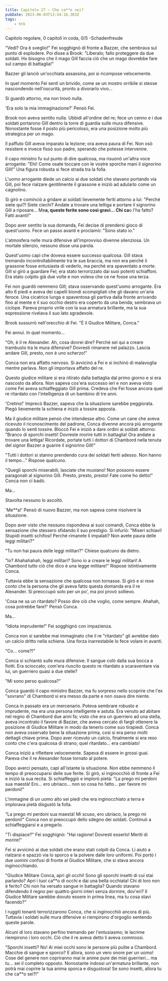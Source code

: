 ```yaml
---
title: Capitolo 27 – Che ca**o sei?
pubDate: 2023-06-03T13:54:16.363Z
tags:
    - htk
---
```



Capitolo regolare,
0 capitoli in coda, 0/5
-Schadenfreude

"Vedi? Ora è sveglio!" Fei sogghignò di fronte a Bazzer, che sembrava sul punto di esplodere. Poi disse a Brook: "Liberalo; fallo proteggere da due soldati. Ho bisogno che il mago Gill faccia ciò che un mago dovrebbe fare sul campo di battaglia!"

Bazzer gli lanciò un'occhiata assassina, poi si ricompose velocemente.

In quel momento Fei sentì un brivido, come se un mostro orribile si stesse nascondendo nell'oscurità, pronto a divorarlo vivo...

Si guardò attorno, ma non trovò nulla.

'Era solo la mia immaginazione?' Pensò Fei.

Brook non aveva sentito nulla. Ubbidì all'ordine del re; fece un cenno e i due soldati portarono Gill dentro la torre di guardia sulle mura difensive. Nonostante fosse il posto più pericoloso, era una posizione molto più strategica per un mago.

Il paffuto Gill aveva imparato la lezione; ora aveva paura di Fei. Non osò resistere e invece fissò suo padre, sperando che potesse intervenire.

Il capo ministro fu sul punto di dire qualcosa, ma risuonò un'altra voce arrogante: "Ehi! Come osate toccare con le vostre sporche mani il signorino Gill!" Una figura robusta si fece strada tra la folla.

L'uomo arrogante diede un calcio ai due soldati che stavano portando via Gill, poi fece rialzare gentilmente il grassone e iniziò ad adularlo come un cagnolino.

Si girò e cominciò a gridare ai soldati lievemente feriti attorno a lui: "Perché siete qui?! Siete ciechi? Andate a trovare una lettiga e portare il signorino Gill a riposare... Me**a, queste ferite sono così gravi... Chi ca**o l'ha fatto? Fatti avanti!"

Dopo aver sentito la sua domanda, Fei decise di prendersi gioco di quest'uomo. Fece un passo avanti e proclamò: "Sono stato io."

L'atmosfera nelle mura difensive all'improvviso divenne silenziosa. Un mortale silenzio, nessuno disse una parola.

Quest'uomo capì che doveva essere successo qualcosa. Gill stava tremando incontrollabilmente tra le sue braccia, ma non era perché il grassone fosse entusiasta di vederlo, ma perché era spaventato a morte. Gill si girò a guardare Fei; era stato terrorizzato dai suoi potenti schiaffoni. Era stato colpito già due volte e non voleva che ce ne fosse una terza.

Fei non guardò nemmeno Gill; stava osservando quest'uomo arrogante. Era alto 6 piedi e aveva dei capelli biondi scompigliati che gli davano un'aria feroce. Una cicatrice lunga e spaventosa gli partiva dalla fronte arrivando fino al mente e il suo occhio destro era coperto da una benda; sembrava un ciclope. Pareva proprio virile con la sua armatura brillante, ma la sua espressione rivelava il suo lato sgradevole.

Brook sussurrò nell'orecchio di Fei. "È il Giudice Militare, Conca."

 Fei annuì. In quel momento...

"Oh, è il re Alexander. Ah, cosa dovrei dire? Perché sei qui a creare trambusto tra le mura difensive? Dovresti rimanere nel palazzo. Lascia andare Gill, presto, non è uno scherzo!"

Conca non era affatto nervoso. Si avvicinò a Fei e si inchinò di malavoglia mentre parlava. Non gli importava affatto del re.

Questo giudice militare si era ritirato dalla battaglia dal primo giorno e si era nascosto da allora. Non sapeva cos'era successo ieri e non aveva visto come Fei aveva schiaffeggiato Gill prima. Credeva che Fei fosse ancora quel re ritardato con l'intelligenza di un bambino di tre anni.

'Cretino!' Imprecò Bazzer, sapeva che la situazione sarebbe peggiorata. Piegò lievemente la schiena e iniziò a tossire apposta.

Ma il giudice militare pensò che intendesse altro. Come un cane che aveva ricevuto il riconoscimento del padrone, Conca divenne ancora più arrogante quando lo sentì tossire. Bloccò Fei e iniziò a dare ordini ai soldati attorno: "Branco di sporchi insetti! Dovreste morire tutti in battaglia! Ora andate a trovare una lettiga! Ricordate, portate tutti i dottori di Chambord nella tenuta del signor Bazzer a guarire il signorino Gill!"

"Tutti i dottori si stanno prendendo cura dei soldati feriti adesso. Non hanno il tempo..." Rispose qualcuno.

"Quegli sporchi miserabili, lasciate che muoiano! Non possono essere paragonati al signorino Gill. Presto, presto, presto! Fate come ho detto!" Conca non ci badò.

Ma...

Stavolta nessuno lo ascoltò.

'Me**a!' Pensò di nuovo Bazzer, ma non sapeva come risolvere la situazione.

Dopo aver visto che nessuno rispondeva ai suoi comandi, Conca ebbe la sensazione che stessero sfidando il suo prestigio. Si infuriò: "Miseri schiavi! Stupidi insetti schifosi! Perché rimanete lì impalati? Non avete paura delle leggi militari?"

"Tu non hai paura delle leggi militari?" Chiese qualcuno da dietro.

"Io? Ahahahahah, leggi militari? Sono io a creare le leggi militari! A Chambord tutto ciò che dico è una legge militare!" Rispose istintivamente Conca.

Tuttavia ebbe la sensazione che qualcosa non tornasse. Si girò e si rese conto che la persona che gli aveva fatto questa domanda era il re Alexander. Si preoccupò solo per un po', ma poi provò sollievo.

'Cosa ne sa un ritardato? Posso dire ciò che voglio, come sempre. Ahahah, cosa potrebbe fare?' Pensò Conca.

Ma...

"Idiota imprudente!" Fei sogghignò con impazienza.

Conca non si sarebbe mai immaginato che il re "ritardato" gli avrebbe dato un calcio dritto nella schiena. Una forza inarrestabile lo fece volare in avanti.

"Co... come?!"

Conca si schiantò sulle mura difensive. Il sangue colò dalla sua bocca a fiotti. Era scioccato; com'era riuscito questo re ritardato a scaraventare via lui, un guerriero quasi a due stelle?

"Mi sono perso qualcosa?"

Conca guardò il capo ministro Bazzer, ma fu sorpreso nello scoprire che l'ex "sovrano" di Chambord si era messo da parte e non osava dire niente.

Conca in passato era un mercenario. Poteva sembrare robusto e imprudente, ma era una persona intelligente e astuta. Era venuto ad abitare nel regno di Chambord due anni fa; visto che era un guerriero ad una stella, aveva incontrato il favore di Bazzer, che aveva cercato di fargli ottenere la posizione di Giudice Militare in modo da tenerlo come suo tirapiedi. Conca non aveva osservato bene la situazione prima, così si era perso molti dettagli chiave prima. Dopo aver ricevuto un calcio, finalmente si era reso conto che c'era qualcosa di strano; quel ritardato... era cambiato!

Conca iniziò a riflettere velocemente. Sapeva di essere in grossi guai. Pareva che il re Alexander fosse tornato al potere.

Dopo averci pensato, capì all'istante la situazione. Non ebbe nemmeno il tempo di preoccuparsi delle sue ferite. Si girò, si inginocchiò di fronte a Fei e iniziò la sua recita. Si schiaffeggiò e implorò pietà: "La prego mi perdoni sua maestà! Ero... ero ubriaco... non so cosa ho fatto... per favore mi perdoni!"

L'immagine di un uomo alto sei piedi che era inginocchiato a terra e implorava pietà disgustò la folla.

"La prego mi perdoni sua maestà! Mi scuso, ero ubriaco, la prego mi perdoni!" Conca non si preoccupò dello sdegno dei soldati. Continuò a schiaffeggiarsi e a pregarlo.

"Ti dispiace?" Fei sogghignò: "Hai ragione! Dovresti esserlo! Meriti di morire!"

Fei si avvicinò ai due soldati che erano stati colpiti da Conca. Li aiutò a rialzarsi e spazzò via lo sporco e la polvere dalle loro uniformi. Poi portò i due uomini confusi di fronte al Giudice Militare, che si stava ancora inginocchiando.

"Giudice Militare Conca, apri gli occhi! Sono gli sporchi insetti di cui stai parlando? Apri i tuoi ca**o di occhi e dai una bella occhiata! Chi di loro non è ferito? Chi non ha versato sangue in battaglia? Quando stavano difendendo il regno per quattro giorni interi senza dormire, dov'eri? Il Giudice Militare sarebbe dovuto essere in prima linea, ma tu cosa stavi facendo?"

I ruggiti tonanti terrorizzarono Conca, che si inginocchiò ancora di più. Tuttavia i soldati sulle mura difensive si riempirono d'orgoglio sentendo queste parole.

Alcuni di loro stavano perfino tremando per l'entusiasmo; le lacrime riempirono i loro occhi. Ciò che il re aveva detto li aveva commossi.

"Sporchi insetti? No! Ai miei occhi sono le persone più pulite a Chambord. Macchie di sangue e sporco? E allora, sono un vero onore per un uomo! Cose del genere non copriranno mai le anime pure dei miei guerrieri... ma tu... sei il completo opposto. Nonostante indossi un'armatura brillante, non potrà mai coprire la tua anima sporca e disgustosa! Se sono insetti, allora tu che ca**o sei?!"



